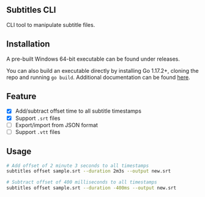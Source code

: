## Subtitles CLI

CLI tool to manipulate subtitle files.

## Installation

A pre-built Windows 64-bit executable can be found under releases.

You can also build an executable directly by installing Go 1.17.2+, cloning the
repo and running `go build`. Additional documentation can be found
[here](https://golang.org/cmd/go/#hdr-Compile_packages_and_dependencies).

## Feature

- [x] Add/subtract offset time to all subtitle timestamps
- [x] Support `.srt` files
- [ ] Export/import from JSON format
- [ ] Support `.vtt` files

## Usage

```sh
# Add offset of 2 minute 3 seconds to all timestamps
subtitles offset sample.srt --duration 2m3s --output new.srt

# Subtract offset of 400 milliseconds to all timestamps
subtitles offset sample.srt --duration -400ms --output new.srt
```
